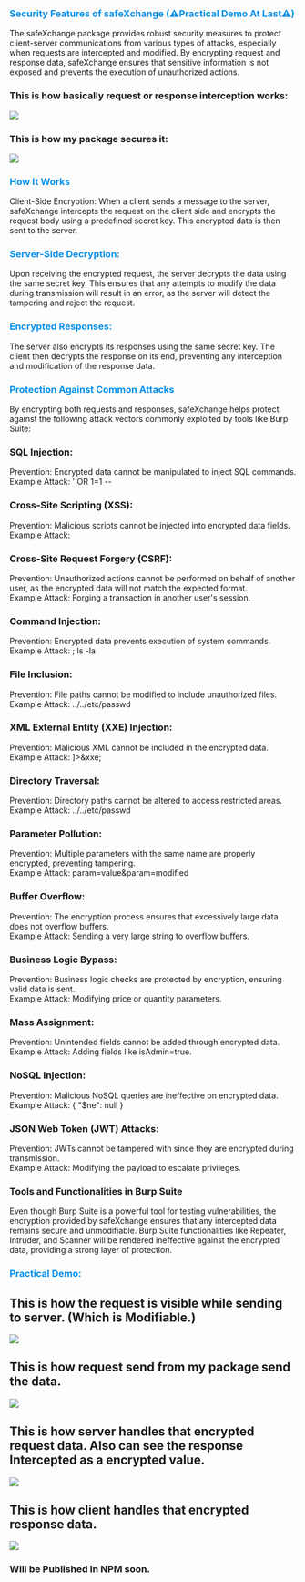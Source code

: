 ### <span style='color:#0891e9;'>Security Features of safeXchange (⚠️Practical Demo At Last⚠️)</span> 
The safeXchange package provides robust security measures to protect client-server communications from various types of attacks, especially when requests are intercepted and modified. By encrypting request and response data, safeXchange ensures that sensitive information is not exposed and prevents the execution of unauthorized actions.

### This is how basically request or response interception works:
<img src='./demo/Screenshot 2024-08-22 212448.png' />

### This is how my package secures it:
<img src='./demo/Screenshot 2024-08-22 212256.png' />

### <span style='color:#0891e9;'>How It Works</span>
Client-Side Encryption:
When a client sends a message to the server, safeXchange intercepts the request on the client side and encrypts the request body using a predefined secret key. This encrypted data is then sent to the server.

### <span style='color:#0891e9;'>Server-Side Decryption:</span>
Upon receiving the encrypted request, the server decrypts the data using the same secret key. This ensures that any attempts to modify the data during transmission will result in an error, as the server will detect the tampering and reject the request.

### <span style='color:#0891e9;'>Encrypted Responses:</span>
The server also encrypts its responses using the same secret key. The client then decrypts the response on its end, preventing any interception and modification of the response data.

### <span style='color:#0891e9;'>Protection Against Common Attacks</span>
By encrypting both requests and responses, safeXchange helps protect against the following attack vectors commonly exploited by tools like Burp Suite:


### <h3>SQL Injection:</h3>
Prevention: Encrypted data cannot be manipulated to inject SQL commands.<br />
Example Attack: ' OR 1=1 --

### <h3>Cross-Site Scripting (XSS):</h3>
Prevention: Malicious scripts cannot be injected into encrypted data fields.<br />
Example Attack: <script>alert('XSS')</script>

### <h3>Cross-Site Request Forgery (CSRF):</h3>
Prevention: Unauthorized actions cannot be performed on behalf of another user, as the encrypted data will not match the expected format.<br />
Example Attack: Forging a transaction in another user's session.

### <h3>Command Injection:</h3>
Prevention: Encrypted data prevents execution of system commands.<br />
Example Attack: ; ls -la

### <h3>File Inclusion:</h3>
Prevention: File paths cannot be modified to include unauthorized files.<br />
Example Attack: ../../etc/passwd

### <h3>XML External Entity (XXE) Injection:</h3>
Prevention: Malicious XML cannot be included in the encrypted data.<br />
Example Attack: <!DOCTYPE foo [ <!ENTITY xxe SYSTEM "file:///etc/passwd"> ]><foo>&xxe;</foo>

### <h3>Directory Traversal:</h3>
Prevention: Directory paths cannot be altered to access restricted areas.<br />
Example Attack: ../../etc/passwd

### <h3>Parameter Pollution:</h3>
Prevention: Multiple parameters with the same name are properly encrypted, preventing tampering.<br />
Example Attack: param=value&param=modified

### <h3>Buffer Overflow:</h3>
Prevention: The encryption process ensures that excessively large data does not overflow buffers.<br />
Example Attack: Sending a very large string to overflow buffers.

### <h3>Business Logic Bypass:</h3>
Prevention: Business logic checks are protected by encryption, ensuring valid data is sent.<br />
Example Attack: Modifying price or quantity parameters.

### <h3>Mass Assignment:</h3>
Prevention: Unintended fields cannot be added through encrypted data.<br />
Example Attack: Adding fields like isAdmin=true.

### <h3>NoSQL Injection:</h3>
Prevention: Malicious NoSQL queries are ineffective on encrypted data.<br />
Example Attack: { "$ne": null }

### <h3>JSON Web Token (JWT) Attacks:</h3>
Prevention: JWTs cannot be tampered with since they are encrypted during transmission.<br />
Example Attack: Modifying the payload to escalate privileges.

### Tools and Functionalities in Burp Suite
Even though Burp Suite is a powerful tool for testing vulnerabilities, the encryption provided by safeXchange ensures that any intercepted data remains secure and unmodifiable. Burp Suite functionalities like Repeater, Intruder, and Scanner will be rendered ineffective against the encrypted data, providing a strong layer of protection.

### <span style='color:#0891e9;'>Practical Demo: </span>

<h2>This is how the request is visible while sending to server. (Which is Modifiable.)</h2>
<img src='./demo/Screenshot (266).png' />

<h2>This is how request send from my package send the data.</h2>
<img src='./demo/Screenshot (269).png' />

<h2>This is how server handles that encrypted request data. Also can see the response Intercepted as a encrypted value.</h2>
<img src='./demo/Screenshot (270).png' />

<h2>This is how client handles that encrypted response data.</h2>
<img src='./demo/Screenshot (272).png' />

### Will be Published in NPM soon.
